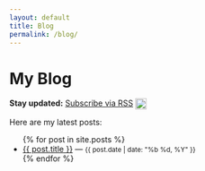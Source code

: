 ```yaml
---
layout: default
title: Blog
permalink: /blog/
---
```


# My Blog

**Stay updated:** 
[Subscribe via RSS](https://sadishihab.github.io/feed.xml)
<a href="https://sadishihab.github.io/feed.xml">
  <img src="https://upload.wikimedia.org/wikipedia/commons/4/43/Feed-icon.svg" alt="RSS Feed" width="20" style="vertical-align: middle;">
</a>

Here are my latest posts:

<ul>
  {% for post in site.posts %}
    <li>
      <a href="{{ post.url | relative_url }}">{{ post.title }}</a> — <small>{{ post.date | date: "%b %d, %Y" }}</small>
    </li>
  {% endfor %}
</ul>
